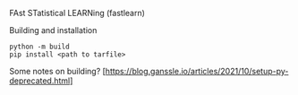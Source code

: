 FAst STatistical LEARNing (fastlearn)

Building and installation
```
python -m build
pip install <path to tarfile>
```

Some notes on building?
[https://blog.ganssle.io/articles/2021/10/setup-py-deprecated.html]
